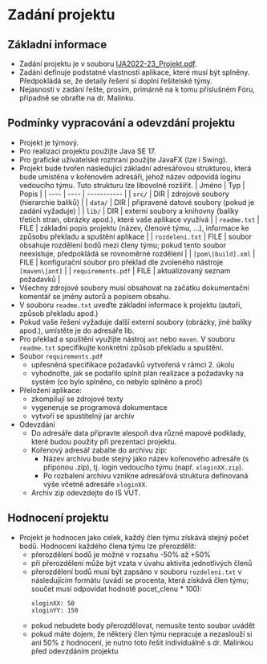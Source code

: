 # Zadání projektu

## Základní informace

- Zadání projektu je v souboru <a href="https://github.com/GargiMan/ija-g/blob/master/IJA2022-23_Projekt.pdf">IJA2022-23_Projekt.pdf</a>.
- Zadání definuje podstatné vlastnosti aplikace, které musí být splněny. Předpokládá se, že detaily řešení si doplní řešitelské týmy.
- Nejasnosti v zadání řešte, prosím, primárně na k tomu příslušném Fóru, případně se obraťte na dr. Malinku.

## Podmínky vypracování a odevzdání projektu

- Projekt je týmový.
- Pro realizaci projektu použijte Java SE 17.
- Pro grafické uživatelské rozhraní použijte JavaFX (lze i Swing).
- Projekt bude tvořen následující základní adresářovou strukturou, která bude umístěna v kořenovém adresáři, jehož název odpovídá loginu vedoucího týmu. Tuto strukturu lze libovolně rozšířit.
  | Jméno | Typ | Popis |
  | ---- | ---- | ----------- |
  | `src/` | DIR | zdrojové soubory (hierarchie balíků) |
  | `data/` | DIR | připravené datové soubory (pokud je zadání vyžaduje) |
  | `lib/` | DIR | externí soubory a knihovny (balíky třetích stran, obrázky apod.), které vaše aplikace využívá |
  | `readme.txt` | FILE | základní popis projektu (název, členové týmu, ...), informace ke způsobu překladu a spuštění aplikace |
  | `rozdeleni.txt` | FILE | soubor obsahuje rozdělení bodů mezi členy týmu; pokud tento soubor neexistuje, předpokládá se rovnoměrné rozdělení |
  | `[pom\|build].xml` | FILE | konfigurační soubor pro překlad dle zvoleného nástroje `[maven\|ant]` |
  | `requirements.pdf` | FILE | aktualizovaný seznam požadavků |
- Všechny zdrojové soubory musí obsahovat na začátku dokumentační komentář se jmény autorů a popisem obsahu.
- V souboru `readme.txt` uveďte základní informace k projektu (autoři, způsob překladu apod.)
- Pokud vaše řešení vyžaduje další externí soubory (obrázky, jiné balíky apod.), umístěte je do adresáře lib.
- Pro překlad a spuštění využijte nástroj `ant` nebo `maven`. V souboru `readme.txt` specifikujte konkrétní způsob překladu a spuštění.
- Soubor `requirements.pdf`
  - upřesněná specifikace požadavků vytvořená v rámci 2. úkolu
  - vyhodnoťte, jak se podařilo splnit plán realizace a požadavky na systém (co bylo splněno, co nebylo splněno a proč)
- Přeložení aplikace:
  - zkompilují se zdrojové texty
  - vygeneruje se programová dokumentace
  - vytvoří se spustitelný jar archiv
- Odevzdání
  - Do adresáře data připravte alespoň dva různé mapové podklady, které budou použity při prezentaci projektu.
  - Kořenový adresář zabalte do archivu zip:
    - Název archivu bude stejný jako název kořenového adresáře (s příponou .zip), tj. login vedoucího týmu (např. `xloginXX.zip`).
    - Po rozbalení archivu vznikne adresářová struktura definovaná výše včetně adresáře `xloginXX`.
  - Archiv zip odevzdejte do IS VUT.

## Hodnocení projektu

- Projekt je hodnocen jako celek, každý člen týmu získává stejný počet bodů. Hodnocení každého člena týmu lze přerozdělit:
  - přerozdělení bodů je možné v rozsahu -50% až +50%
  - při přerozdělení může být vzata v úvahu aktivita jednotlivých členů
  - přerozdělení bodů musí být zapsáno v souboru `rozdeleni.txt` v následujícím formátu (uvádí se procenta, která získává člen týmu; součet musí odpovídat hodnotě pocet_clenu \* 100):
    ```
    xloginXX: 50
    xloginYY: 150
    ```
  - pokud nebudete body přerozdělovat, nemusíte tento soubor uvádět
  - pokud máte dojem, že některý člen týmu nepracuje a nezaslouží si ani 50% z hodnocení, je nutno toto řešit individuálně s dr. Malinkou před odevzdáním projektu
